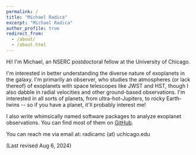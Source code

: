 ```yaml
---
permalink: /
title: "Michael Radica"
excerpt: "Michael Radica"
author_profile: true
redirect_from:
  - /about/
  - /about.html
---
```


Hi! I'm Michael, an NSERC postdoctoral fellow at the University of Chicago.

I'm interested in better understanding the diverse nature of exoplanets in the galaxy. I'm primarily an observer, who studies the atmospheres (or lack thereof) of exoplanets with space telescopes like JWST and HST, though I also dabble in radial velocities and other ground-based observations. I'm interested in all sorts of planets, from ultra-hot-Jupiters, to rocky Earth-twins -- so if you have a planet, it'll probably interest me!

I also write whimsically named software packages to analyze exoplanet observations. You can find most of them on [GitHub](https://github.com/radicamc).

You can reach me via email at: radicamc (at) uchicago.edu

(Last revised Aug 6, 2024)
